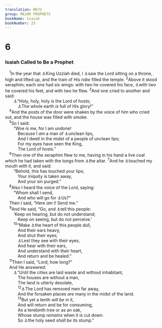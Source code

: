 ```yaml
---
translation: NKJV
group: MAJOR PROPHETS
bookName: Isaiah 
bookNumber: 23
---
```


<div class="title"><h1>6</h1><h3>Isaiah Called to Be a Prophet</h3></div>
<span class="verse es_6_1"> <sup>1</sup>In the year that <a data-toggle="tooltip" data-placement="bottom" title="2 Kin. 15:7; 2 Chr. 26:23; Is. 1:1">⚓</a>King Uzziah died, I <a data-toggle="tooltip" data-placement="bottom" title="John 12:41; Rev. 4:2, 3; 20:11">⚓</a>saw the Lord sitting on a throne, high and lifted up, and the train of His <i>robe</i> filled the temple. </span>
<span class="verse es_6_2"><sup>2</sup>Above it stood seraphim; each one had six wings: with two he covered his face, <a data-toggle="tooltip" data-placement="bottom" title="Ezek. 1:11">⚓</a>with two he covered his feet, and with two he flew. </span>
<span class="verse es_6_3"><sup>3</sup>And one cried to another and said:<br/>  <a data-toggle="tooltip" data-placement="bottom" title="Rev. 4:8">⚓</a>“Holy, holy, holy <i>is</i> the Lord of hosts;<br/>   <a data-toggle="tooltip" data-placement="bottom" title="Num. 14:21; Ps. 72:19">⚓</a>The whole earth <i>is</i> full of His glory!”<br/></span>
<span class="verse es_6_4"> <sup>4</sup>And the posts of the door were shaken by the voice of him who cried out, and the house was filled with smoke.<br/></span>
<span class="verse es_6_5"> <sup>5</sup>So I said:<br/>  “Woe <i>is</i> me, for I am undone!<br/>   Because I <i>am</i> a man of <a data-toggle="tooltip" data-placement="bottom" title="Ex. 6:12, 30">⚓</a>unclean lips,<br/>   And I dwell in the midst of a people of unclean lips;<br/>   For my eyes have seen the King,<br/>   The Lord of hosts.”<br/></span>
<span class="verse es_6_6"> <sup>6</sup>Then one of the seraphim flew to me, having in his hand a live coal <i>which</i> he had taken with the tongs from <a data-toggle="tooltip" data-placement="bottom" title="Rev. 8:3">⚓</a>the altar. </span>
<span class="verse es_6_7"><sup>7</sup>And he <a data-toggle="tooltip" data-placement="bottom" title="Jer. 1:9; Dan. 10:16">⚓</a>touched my mouth <i>with</i> <i>it,</i> and said:<br/>  “Behold, this has touched your lips;<br/>   Your iniquity is taken away,<br/>   And your sin purged.”<br/></span>
<span class="verse es_6_8"> <sup>8</sup>Also I heard the voice of the Lord, saying:<br/>  “Whom shall I send,<br/>   And who will go for <a data-toggle="tooltip" data-placement="bottom" title="Gen. 1:26">⚓</a>Us?”<br/> Then I said, “Here <i>am</i> I! Send me.”<br/></span>
<span class="verse es_6_9"> <sup>9</sup>And He said, “Go, and <a data-toggle="tooltip" data-placement="bottom" title="Is. 43:8; Matt. 13:14; Mark 4:12; Luke 8:10; John 12:40; Acts 28:26; Rom. 11:8">⚓</a>tell this people:<br/>  ‘Keep on hearing, but do not understand;<br/>   Keep on seeing, but do not perceive.’<br/></span>
<span class="verse es_6_10">  <sup>10</sup>“Make <a data-toggle="tooltip" data-placement="bottom" title="Ps. 119:70; Mark 6:1–6; Acts 7:51; Rom. 10:1–4">⚓</a>the heart of this people dull,<br/>   And their ears heavy,<br/>   And shut their eyes;<br/>   <a data-toggle="tooltip" data-placement="bottom" title="Jer. 5:21">⚓</a>Lest they see with their eyes,<br/>   And hear with their ears,<br/>   And understand with their heart,<br/>   And return and be healed.”<br/></span>
<span class="verse es_6_11"> <sup>11</sup>Then I said, “Lord, how long?”<br/> And He answered:<br/>  <a data-toggle="tooltip" data-placement="bottom" title="Mic. 3:12">⚓</a>“Until the cities are laid waste and without inhabitant,<br/>   The houses are without a man,<br/>   The land is utterly desolate,<br/></span>
<span class="verse es_6_12">   <sup>12</sup><a data-toggle="tooltip" data-placement="bottom" title="2 Kin. 25:21; Is. 5:9">⚓</a>The Lord has removed men far away,<br/>   And the forsaken places <i>are</i> many in the midst of the land.<br/></span>
<span class="verse es_6_13">   <sup>13</sup>But yet a tenth <i>will</i> <i>be</i> in it,<br/>   And will return and be for consuming,<br/>   As a terebinth tree or as an oak,<br/>   Whose stump <i>remains</i> when it is cut down.<br/>   So <a data-toggle="tooltip" data-placement="bottom" title="Deut. 7:6; Ezra 9:2">⚓</a>the holy seed <i>shall</i> <i>be</i> its stump.”<br/></span>
